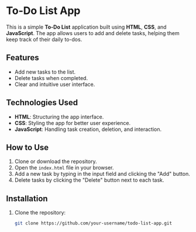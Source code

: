 # To-Do List App

This is a simple **To-Do List** application built using **HTML**, **CSS**, and **JavaScript**. The app allows users to add and delete tasks, helping them keep track of their daily to-dos.

## Features

- Add new tasks to the list.
- Delete tasks when completed.
- Clear and intuitive user interface.

## Technologies Used

- **HTML**: Structuring the app interface.
- **CSS**: Styling the app for better user experience.
- **JavaScript**: Handling task creation, deletion, and interaction.

## How to Use

1. Clone or download the repository.
2. Open the `index.html` file in your browser.
3. Add a new task by typing in the input field and clicking the "Add" button.
4. Delete tasks by clicking the "Delete" button next to each task.

## Installation

1. Clone the repository:
   ```bash
   git clone https://github.com/your-username/todo-list-app.git
